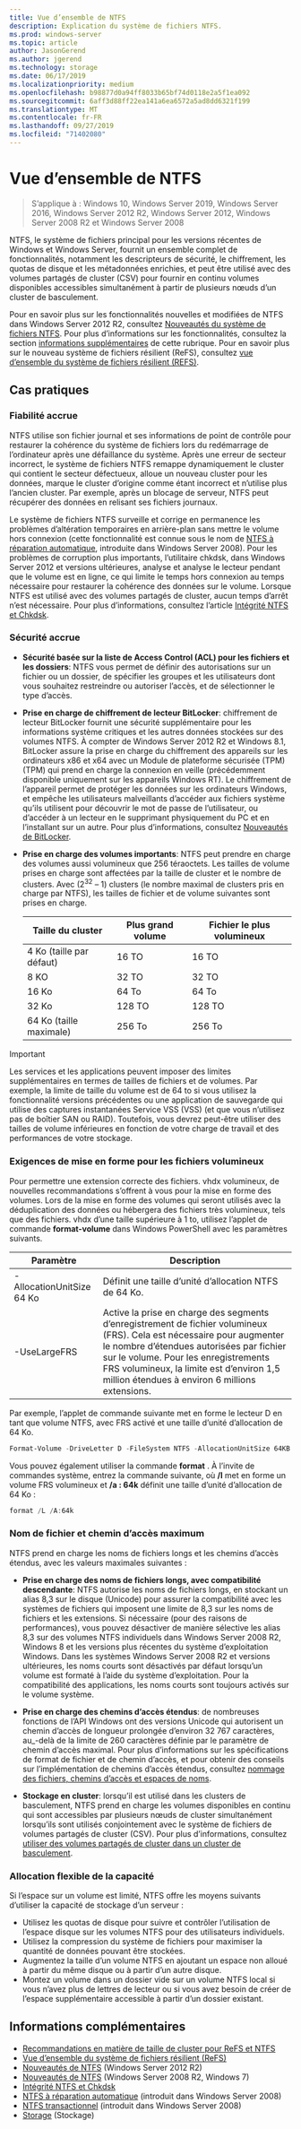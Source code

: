 ```yaml
---
title: Vue d’ensemble de NTFS
description: Explication du système de fichiers NTFS.
ms.prod: windows-server
ms.topic: article
author: JasonGerend
ms.author: jgerend
ms.technology: storage
ms.date: 06/17/2019
ms.localizationpriority: medium
ms.openlocfilehash: b98877d0a94ff8033b65bf74d0118e2a5f1ea092
ms.sourcegitcommit: 6aff3d88ff22ea141a6ea6572a5ad8dd6321f199
ms.translationtype: MT
ms.contentlocale: fr-FR
ms.lasthandoff: 09/27/2019
ms.locfileid: "71402080"
---
```

# <a name="ntfs-overview"></a>Vue d’ensemble de NTFS

>S’applique à : Windows 10, Windows Server 2019, Windows Server 2016, Windows Server 2012 R2, Windows Server 2012, Windows Server 2008 R2 et Windows Server 2008

NTFS, le système de fichiers principal pour les versions récentes de Windows et Windows Server, fournit un ensemble complet de fonctionnalités, notamment les descripteurs de sécurité, le chiffrement, les quotas de disque et les métadonnées enrichies, et peut être utilisé avec des volumes partagés de cluster (CSV) pour fournir en continu volumes disponibles accessibles simultanément à partir de plusieurs nœuds d’un cluster de basculement.

Pour en savoir plus sur les fonctionnalités nouvelles et modifiées de NTFS dans Windows Server 2012 R2, consultez [Nouveautés du système de fichiers NTFS](https://docs.microsoft.com/previous-versions/windows/it-pro/windows-server-2012-r2-and-2012/dn466520(v%3dws.11)). Pour plus d’informations sur les fonctionnalités, consultez la section [informations supplémentaires](#additional-information) de cette rubrique. Pour en savoir plus sur le nouveau système de fichiers résilient (ReFS), consultez [vue d’ensemble du système de fichiers résilient (REFS)](../refs/refs-overview.md).

## <a name="practical-applications"></a>Cas pratiques

### <a name="increased-reliability"></a>Fiabilité accrue

NTFS utilise son fichier journal et ses informations de point de contrôle pour restaurer la cohérence du système de fichiers lors du redémarrage de l’ordinateur après une défaillance du système. Après une erreur de secteur incorrect, le système de fichiers NTFS remappe dynamiquement le cluster qui contient le secteur défectueux, alloue un nouveau cluster pour les données, marque le cluster d’origine comme étant incorrect et n’utilise plus l’ancien cluster. Par exemple, après un blocage de serveur, NTFS peut récupérer des données en relisant ses fichiers journaux.

Le système de fichiers NTFS surveille et corrige en permanence les problèmes d’altération temporaires en arrière-plan sans mettre le volume hors connexion (cette fonctionnalité est connue sous le nom de [NTFS à réparation automatique](https://docs.microsoft.com/previous-versions/windows/it-pro/windows-server-2008-R2-and-2008/cc771388(v=ws.10)), introduite dans Windows Server 2008). Pour les problèmes de corruption plus importants, l’utilitaire chkdsk, dans Windows Server 2012 et versions ultérieures, analyse et analyse le lecteur pendant que le volume est en ligne, ce qui limite le temps hors connexion au temps nécessaire pour restaurer la cohérence des données sur le volume. Lorsque NTFS est utilisé avec des volumes partagés de cluster, aucun temps d’arrêt n’est nécessaire. Pour plus d’informations, consultez l’article [Intégrité NTFS et Chkdsk](https://docs.microsoft.com/previous-versions/windows/it-pro/windows-server-2012-r2-and-2012/hh831536(v%3dws.11)).

### <a name="increased-security"></a>Sécurité accrue

- **Sécurité basée sur la liste de Access Control (ACL) pour les fichiers et les dossiers**: NTFS vous permet de définir des autorisations sur un fichier ou un dossier, de spécifier les groupes et les utilisateurs dont vous souhaitez restreindre ou autoriser l’accès, et de sélectionner le type d’accès.

- **Prise en charge de chiffrement de lecteur BitLocker**: chiffrement de lecteur BitLocker fournit une sécurité supplémentaire pour les informations système critiques et les autres données stockées sur des volumes NTFS. À compter de Windows Server 2012 R2 et Windows 8.1, BitLocker assure la prise en charge du chiffrement des appareils sur les ordinateurs x86 et x64 avec un Module de plateforme sécurisée (TPM) (TPM) qui prend en charge la connexion en veille (précédemment disponible uniquement sur les appareils Windows RT). Le chiffrement de l’appareil permet de protéger les données sur les ordinateurs Windows, et empêche les utilisateurs malveillants d’accéder aux fichiers système qu’ils utilisent pour découvrir le mot de passe de l’utilisateur, ou d’accéder à un lecteur en le supprimant physiquement du PC et en l’installant sur un autre. Pour plus d’informations, consultez [Nouveautés de BitLocker](https://docs.microsoft.com/previous-versions/windows/it-pro/windows-server-2012-r2-and-2012/dn306081(v%3dws.11)).

- **Prise en charge des volumes importants**: NTFS peut prendre en charge des volumes aussi volumineux que 256 téraoctets. Les tailles de volume prises en charge sont affectées par la taille de cluster et le nombre de clusters. Avec (2<sup>32</sup> – 1) clusters (le nombre maximal de clusters pris en charge par NTFS), les tailles de fichier et de volume suivantes sont prises en charge.

  |Taille du cluster|Plus grand volume|Fichier le plus volumineux|
  |---|---|---|
  |4 Ko (taille par défaut)|16 TO|16 TO|
  |8 KO|32 TO|32 TO|
  |16 Ko|64 To|64 To|
  |32 Ko|128 TO|128 TO|
  |64 Ko (taille maximale)|256 To|256 To|

>[!IMPORTANT]
>Les services et les applications peuvent imposer des limites supplémentaires en termes de tailles de fichiers et de volumes. Par exemple, la limite de taille du volume est de 64 to si vous utilisez la fonctionnalité versions précédentes ou une application de sauvegarde qui utilise des captures instantanées Service VSS (VSS) (et que vous n’utilisez pas de boîtier SAN ou RAID). Toutefois, vous devrez peut-être utiliser des tailles de volume inférieures en fonction de votre charge de travail et des performances de votre stockage.

### <a name="formatting-requirements-for-large-files"></a>Exigences de mise en forme pour les fichiers volumineux

Pour permettre une extension correcte des fichiers. vhdx volumineux, de nouvelles recommandations s’offrent à vous pour la mise en forme des volumes. Lors de la mise en forme des volumes qui seront utilisés avec la déduplication des données ou hébergera des fichiers très volumineux, tels que des fichiers. vhdx d’une taille supérieure à 1 to, utilisez l’applet de commande **format-volume** dans Windows PowerShell avec les paramètres suivants.

|Paramètre|Description|
|---|---|
|-AllocationUnitSize 64 Ko|Définit une taille d’unité d’allocation NTFS de 64 Ko.|
|-UseLargeFRS|Active la prise en charge des segments d’enregistrement de fichier volumineux (FRS). Cela est nécessaire pour augmenter le nombre d’étendues autorisées par fichier sur le volume. Pour les enregistrements FRS volumineux, la limite est d’environ 1,5 million étendues à environ 6 millions extensions.|

Par exemple, l’applet de commande suivante met en forme le lecteur D en tant que volume NTFS, avec FRS activé et une taille d’unité d’allocation de 64 Ko.

```PowerShell
Format-Volume -DriveLetter D -FileSystem NTFS -AllocationUnitSize 64KB -UseLargeFRS
```

Vous pouvez également utiliser la commande **format** . À l’invite de commandes système, entrez la commande suivante, où **/l** met en forme un volume FRS volumineux et **/a : 64k** définit une taille d’unité d’allocation de 64 Ko :

```PowerShell
format /L /A:64k
```

### <a name="maximum-file-name-and-path"></a>Nom de fichier et chemin d’accès maximum

NTFS prend en charge les noms de fichiers longs et les chemins d’accès étendus, avec les valeurs maximales suivantes :

- **Prise en charge des noms de fichiers longs, avec compatibilité descendante**: NTFS autorise les noms de fichiers longs, en stockant un alias 8,3 sur le disque (Unicode) pour assurer la compatibilité avec les systèmes de fichiers qui imposent une limite de 8,3 sur les noms de fichiers et les extensions. Si nécessaire (pour des raisons de performances), vous pouvez désactiver de manière sélective les alias 8,3 sur des volumes NTFS individuels dans Windows Server 2008 R2, Windows 8 et les versions plus récentes du système d’exploitation Windows.
  Dans les systèmes Windows Server 2008 R2 et versions ultérieures, les noms courts sont désactivés par défaut lorsqu’un volume est formaté à l’aide du système d’exploitation. Pour la compatibilité des applications, les noms courts sont toujours activés sur le volume système.

- **Prise en charge des chemins d’accès étendus**: de nombreuses fonctions de l’API Windows ont des versions Unicode qui autorisent un chemin d’accès de longueur prolongée d’environ 32 767 caractères, au\_-delà de la limite de 260 caractères définie par le paramètre de chemin d’accès maximal. Pour plus d’informations sur les spécifications de format de fichier et de chemin d’accès, et pour obtenir des conseils sur l’implémentation de chemins d’accès étendus, consultez [nommage des fichiers, chemins d’accès et espaces de noms](https://msdn.microsoft.com/library/windows/desktop/aa365247).

- **Stockage en cluster**: lorsqu’il est utilisé dans les clusters de basculement, NTFS prend en charge les volumes disponibles en continu qui sont accessibles par plusieurs nœuds de cluster simultanément lorsqu’ils sont utilisés conjointement avec le système de fichiers de volumes partagés de cluster (CSV). Pour plus d’informations, consultez [utiliser des volumes partagés de cluster dans un cluster de basculement](../../failover-clustering/failover-cluster-csvs.md).

### <a name="flexible-allocation-of-capacity"></a>Allocation flexible de la capacité

Si l’espace sur un volume est limité, NTFS offre les moyens suivants d’utiliser la capacité de stockage d’un serveur :

- Utilisez les quotas de disque pour suivre et contrôler l’utilisation de l’espace disque sur les volumes NTFS pour des utilisateurs individuels.
- Utilisez la compression du système de fichiers pour maximiser la quantité de données pouvant être stockées.
- Augmentez la taille d’un volume NTFS en ajoutant un espace non alloué à partir du même disque ou à partir d’un autre disque.
- Montez un volume dans un dossier vide sur un volume NTFS local si vous n’avez plus de lettres de lecteur ou si vous avez besoin de créer de l’espace supplémentaire accessible à partir d’un dossier existant.

## <a name="additional-information"></a>Informations complémentaires

- [Recommandations en matière de taille de cluster pour ReFS et NTFS](https://techcommunity.microsoft.com/t5/Storage-at-Microsoft/Cluster-size-recommendations-for-ReFS-and-NTFS/ba-p/425960)
- [Vue d’ensemble du système de fichiers résilient (ReFS)](../refs/refs-overview.md)
- [Nouveautés de NTFS](https://docs.microsoft.com/previous-versions/windows/it-pro/windows-server-2012-r2-and-2012/dn466520(v%3dws.11)) (Windows Server 2012 R2)
- [Nouveautés de NTFS](https://docs.microsoft.com/previous-versions/windows/it-pro/windows-server-2008-R2-and-2008/ff383236(v=ws.10)) (Windows Server 2008 R2, Windows 7)
- [Intégrité NTFS et Chkdsk](https://docs.microsoft.com/previous-versions/windows/it-pro/windows-server-2012-r2-and-2012/hh831536(v%3dws.11))
- [NTFS à réparation automatique](https://docs.microsoft.com/previous-versions/windows/it-pro/windows-server-2008-R2-and-2008/cc771388(v=ws.10)) (introduit dans Windows Server 2008)
- [NTFS transactionnel](https://docs.microsoft.com/previous-versions/windows/it-pro/windows-server-2008-r2-and-2008/cc730726(v%3dws.10)) (introduit dans Windows Server 2008)
- [Storage](../storage.md) (Stockage)